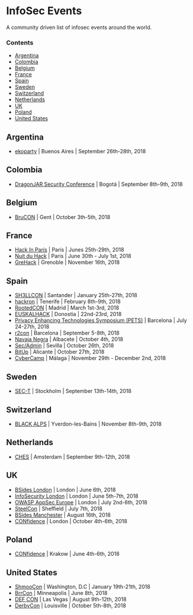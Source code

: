 # InfoSec Events

A community driven list of infosec events around the world.

### Contents

- [Argentina](#argentina)
- [Colombia](#colombia)
- [Belgium](#belgium)
- [France](#france)
- [Spain](#spain)
- [Sweden](#sweden)
- [Switzerland](#switzerland)
- [Netherlands](#netherlands)
- [UK](#uk)
- [Poland](#poland)
- [United States](#united-states)

## Argentina

- [ekoparty](https://www.ekoparty.org/) | Buenos Aires | September 26th-28th, 2018

## Colombia

- [DragonJAR Security Conference](https://www.dragonjarcon.org/) | Bogotá | September 8th-9th, 2018

## Belgium

- [BruCON](https://2018.brucon.org/index.php/Main_Page) | Gent | October 3th-5th, 2018

## France

- [Hack In Paris](https://hackinparis.com/) | Paris | Junes 25th-29th, 2018
- [Nuit du Hack](https://nuitduhack.com/en) | Paris | June 30th - July 1st, 2018
- [GreHack](https://grehack.fr/) | Grenoble | November 16th, 2018

## Spain

- [SH3LLCON](https://www.sh3llcon.es/) | Santander | January 25th-27th, 2018
- [hackron](https://hackron.com/) | Tenerife | February 8th-9th, 2018
- [RootedCON](https://rootedcon.com/) | Madrid | March 1st-3rd, 2018
- [EUSKALHACK](http://securitycongress.euskalhack.org/) | Donostia | 22nd-23rd, 2018
- [Privacy Enhancing Technologies Symposium (PETS)](https://petsymposium.org/) | Barcelona | July 24-27th, 2018
- [r2con](https://rada.re/con/2018/) | Barcelona | September 5-8th, 2018
- [Navaja Negra](https://www.navajanegra.com/2018/) | Albacete | October 4th, 2018
- [Sec/Admin](https://www.secadmin.es/) | Sevilla | October 26th, 2018
- [BitUp](https://bitupalicante.es/) | Alicante | October 27th, 2018
- [CyberCamp](https://cybercamp.es/) | Málaga | November 29th - December 2nd, 2018

## Sweden

- [SEC-T](https://www.sec-t.org/) | Stockholm | September 13th-14th, 2018

## Switzerland

- [BLACK ALPS](https://www.blackalps.ch/ba-18/) | Yverdon-les-Bains | November 8th-9th, 2018

## Netherlands

- [CHES](https://ches.iacr.org/) | Amsterdam | September 9th-12th, 2018

## UK

- [BSides London](https://www.securitybsides.org.uk/) | London | June 6th, 2018
- [InfoSecurity London](http://www.infosecurityeurope.com/) | London | June 5th-7th, 2018
- [OWASP AppSec Europe](https://2018.appsec.eu/) | London | July 2nd-6th, 2018
- [SteelCon](https://www.steelcon.info/) | Sheffield | July 7th, 2018
- [BSides Manchester](https://www.bsidesmcr.org.uk/) | August 16th, 2018
- [CONfidence](https://confidence-conference.org/) | London | October 4th-6th, 2018

## Poland

- [CONfidence](https://confidence-conference.org/) | Krakow | June 4th-6th, 2018

## United States

- [ShmooCon](http://shmoocon.org/) | Washington, D.C | January 19th-21th, 2018
- [BrrCon](https://brrcon.com/) | Minneapolis | June 8th, 2018
- [DEF CON](https://defcon.org/) | Las Vegas | August 9th-12th, 2018
- [DerbyCon](https://www.derbycon.com/) | Louisville | October 5th-8th, 2018

